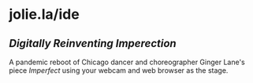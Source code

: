 # jolie.la/ide

## _Digitally Reinventing Imperection_ ##

A pandemic reboot of Chicago dancer and choreographer Ginger Lane's piece _Imperfect_ using your webcam and web browser as the stage.
